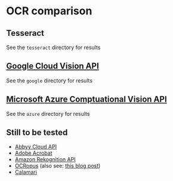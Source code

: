 # OCR comparison

## Tesseract

See the `tesseract` directory for results

## [Google Cloud Vision API][GCP_Vision]

See the `google` directory for results

[GCP_Vision]: https://cloud.google.com/vision/

## [Microsoft Azure Comptuational Vision API][Azure_Vision]

[Azure_Vision]: https://azure.microsoft.com/en-us/services/cognitive-services/computer-vision/

See the `azure` directory for results

## Still to be tested

* [Abbyy Cloud API](https://www.ocrsdk.com/)
* [Adobe Acrobat](https://acrobat.adobe.com/us/en/acrobat/how-to/ocr-software-convert-pdf-to-text.html)
* [Amazon Rekognition API](https://aws.amazon.com/rekognition/)
* [OCRopus](https://github.com/tmbdev/ocropy) (also see: [this blog post](https://www.danvk.org/2015/01/09/extracting-text-from-an-image-using-ocropus.html))
* [Calamari]()


